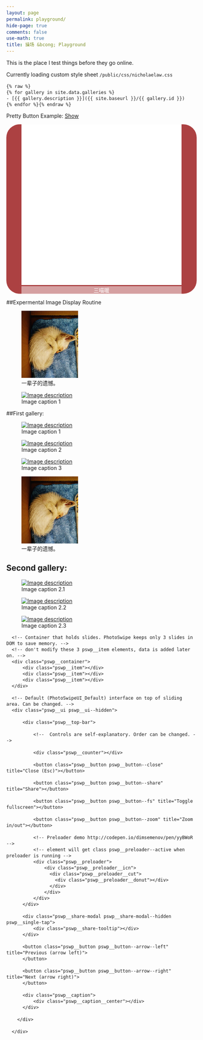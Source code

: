 ```yaml
---
layout: page
permalink: playground/
hide-page: true
comments: false
use-math: true
title: 操场 &bcong; Playground
---
```

This is the place I test things before they go online.

Currently loading custom style sheet `/public/css/nicholaelaw.css`
 
<link rel="stylesheet" href="/public/css/nicholaelaw.css">

    {% raw %}
    {% for gallery in site.data.galleries %}
    - [{{ gallery.description }}]({{ site.baseurl }}/{{ gallery.id }})
    {% endfor %}{% endraw %}

<!--Pretty Button Example-->

Pretty Button Example: 
<a href="" class="act">Show</a>
<div class="collapsibleContent">
  <div class="imgContainer" style="border-radius: 35px; background-color: #AC4142;">
      <figure class="prettyButton" style="border-radius: 35px;">
      <a href="http://nicholaelaw.github.io" target="_blank">
      <img title="三喵暖"
          src="/assets/images/favicon-white-1024.png" 
          alt="三喵暖"
          style="margin-bottom:0;"/></a>
      <figcaption style="color: #FFFFFF; background-color: rgba(256,256,256,0.5);
          text-align: center;">
          三喵暖</figcaption>
      </figure>
  </div>
</div>

<script>
  $(".act").click(function(){
      
      var val = $(this).text();

  if (val == "Show") {
      $(".collapsibleContent").css('height', '100%');
      $(this).text("Hide");
  } else {
      $(".collapsibleContent").css('height', '0');
      $(this).text("Show");
  }
    return false;
  });
</script>


<!--Gallery/Image Display Example-->

##Expermental Image Display Routine

<div class="imgDisplay" itemscope itemtype="http://schema.org/ImageGallery">
  <figure itemprop="associatedMedia" itemscope itemtype="http://schema.org/ImageObject">
    <a href="/assets/photos/the-little-one.jpg" itemprop="contentUrl" data-size="1019x1200">
    <img src="/assets/photos/the-little-one-m.jpg" itemprop="thumbnail" alt="Image description" />
    </a>
    <figcaption itemprop="caption description">一辈子的遗憾。</figcaption>
  </figure>
  <figure itemprop="associatedMedia" itemscope itemtype="http://schema.org/ImageObject">
    <a href="https://farm3.staticflickr.com/2567/5697107145_a4c2eaa0cd_o.jpg" itemprop="contentUrl" data-size="1024x1024">
    <img src="https://farm3.staticflickr.com/2567/5697107145_3c27ff3cd1_m.jpg" itemprop="thumbnail" alt="Image description" />
    </a>
    <figcaption itemprop="caption description">Image caption  1</figcaption>
  </figure>
</div>

<style>

</style>

<!--Original PhotoSwipe Example-->

##First gallery:

<div class="imgDisplay" itemscope itemtype="http://schema.org/ImageGallery">

  <figure itemprop="associatedMedia" itemscope itemtype="http://schema.org/ImageObject">
    <a href="https://farm3.staticflickr.com/2567/5697107145_a4c2eaa0cd_o.jpg" itemprop="contentUrl" data-size="1024x1024">
    <img src="https://farm3.staticflickr.com/2567/5697107145_3c27ff3cd1_m.jpg" itemprop="thumbnail" alt="Image description" />
    </a>
    <figcaption itemprop="caption description">Image caption  1</figcaption>
  </figure>

  <figure itemprop="associatedMedia" itemscope itemtype="http://schema.org/ImageObject">
    <a href="https://farm2.staticflickr.com/1043/5186867718_06b2e9e551_b.jpg" itemprop="contentUrl" data-size="964x1024">
    <img src="https://farm2.staticflickr.com/1043/5186867718_06b2e9e551_m.jpg" itemprop="thumbnail" alt="Image description" />
    </a>
    <figcaption itemprop="caption description">Image caption 2</figcaption>
  </figure>

  <figure itemprop="associatedMedia" itemscope itemtype="http://schema.org/ImageObject">
    <a href="https://farm7.staticflickr.com/6175/6176698785_7dee72237e_b.jpg" itemprop="contentUrl" data-size="1024x683">
    <img src="https://farm7.staticflickr.com/6175/6176698785_7dee72237e_m.jpg" itemprop="thumbnail" alt="Image description" />
    </a>
    <figcaption itemprop="caption description">Image caption 3</figcaption>
  </figure>

  <figure itemprop="associatedMedia" itemscope itemtype="http://schema.org/ImageObject">
    <a href="/assets/photos/the-little-one.jpg" itemprop="contentUrl" data-size="1019x1200">
    <img src="/assets/photos/the-little-one-m.jpg" itemprop="thumbnail" alt="Image description" />
    </a>
    <figcaption itemprop="caption description">一辈子的遗憾。</figcaption>
  </figure>

</div>

<h2>Second gallery:</h2>

<div class="imgDisplay" itemscope itemtype="http://schema.org/ImageGallery">

  <figure itemprop="associatedMedia" itemscope itemtype="http://schema.org/ImageObject">
    <a href="https://farm2.staticflickr.com/1043/5186867718_06b2e9e551_b.jpg" itemprop="contentUrl" data-size="964x1024">
    <img src="https://farm2.staticflickr.com/1043/5186867718_06b2e9e551_m.jpg" itemprop="thumbnail" alt="Image description" />
    </a>
    <figcaption itemprop="caption description">Image caption 2.1</figcaption>
  </figure>

  <figure itemprop="associatedMedia" itemscope itemtype="http://schema.org/ImageObject">
    <a href="https://farm7.staticflickr.com/6175/6176698785_7dee72237e_b.jpg" itemprop="contentUrl" data-size="1024x683">
    <img src="https://farm7.staticflickr.com/6175/6176698785_7dee72237e_m.jpg" itemprop="thumbnail" alt="Image description" />
    </a>
    <figcaption itemprop="caption description">Image caption 2.2</figcaption>
  </figure>

  <figure itemprop="associatedMedia" itemscope itemtype="http://schema.org/ImageObject">
    <a href="https://farm6.staticflickr.com/5023/5578283926_822e5e5791_b.jpg" itemprop="contentUrl" data-size="1024x768">
    <img src="https://farm6.staticflickr.com/5023/5578283926_822e5e5791_m.jpg" itemprop="thumbnail" alt="Image description" />
    </a>
    <figcaption itemprop="caption description">Image caption 2.3</figcaption>
  </figure>

</div>

<!-- Root element of PhotoSwipe. Must have class pswp. -->
<div class="pswp" tabindex="-1" role="dialog" aria-hidden="true">

  <!-- Background of PhotoSwipe. It's a separate element, as animating opacity is faster than rgba(). -->
  <div class="pswp__bg"></div>

  <!-- Slides wrapper with overflow:hidden. -->
  <div class="pswp__scroll-wrap">

      <!-- Container that holds slides. PhotoSwipe keeps only 3 slides in DOM to save memory. -->
      <!-- don't modify these 3 pswp__item elements, data is added later on. -->
      <div class="pswp__container">
          <div class="pswp__item"></div>
          <div class="pswp__item"></div>
          <div class="pswp__item"></div>
      </div>

      <!-- Default (PhotoSwipeUI_Default) interface on top of sliding area. Can be changed. -->
      <div class="pswp__ui pswp__ui--hidden">

          <div class="pswp__top-bar">

              <!--  Controls are self-explanatory. Order can be changed. -->

              <div class="pswp__counter"></div>

              <button class="pswp__button pswp__button--close" title="Close (Esc)"></button>

              <button class="pswp__button pswp__button--share" title="Share"></button>

              <button class="pswp__button pswp__button--fs" title="Toggle fullscreen"></button>

              <button class="pswp__button pswp__button--zoom" title="Zoom in/out"></button>

              <!-- Preloader demo http://codepen.io/dimsemenov/pen/yyBWoR -->
              <!-- element will get class pswp__preloader--active when preloader is running -->
              <div class="pswp__preloader">
                  <div class="pswp__preloader__icn">
                    <div class="pswp__preloader__cut">
                      <div class="pswp__preloader__donut"></div>
                    </div>
                  </div>
              </div>
          </div>

          <div class="pswp__share-modal pswp__share-modal--hidden pswp__single-tap">
              <div class="pswp__share-tooltip"></div> 
          </div>

          <button class="pswp__button pswp__button--arrow--left" title="Previous (arrow left)">
          </button>

          <button class="pswp__button pswp__button--arrow--right" title="Next (arrow right)">
          </button>

          <div class="pswp__caption">
              <div class="pswp__caption__center"></div>
          </div>

        </div>

      </div>

</div>

</style>

<script src="/public/js/initPhotoSwipeFromDOM.js"></script>
